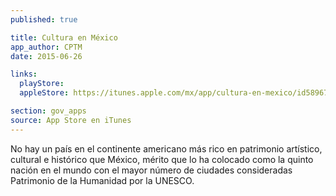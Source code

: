 ```yaml
---
published: true

title: Cultura en México
app_author: CPTM
date: 2015-06-26

links:
  playStore: 
  appleStore: https://itunes.apple.com/mx/app/cultura-en-mexico/id589677831?mt=8

section: gov_apps
source: App Store en iTunes
---
```

No hay un país en el continente americano más rico en patrimonio artístico, cultural e histórico que México, mérito que lo ha colocado como la quinto nación en el mundo con el mayor número de ciudades consideradas Patrimonio de la Humanidad por la UNESCO. 
